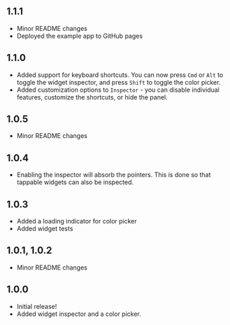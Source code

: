 ## 1.1.1

* Minor README changes
* Deployed the example app to GitHub pages

## 1.1.0

* Added support for keyboard shortcuts. You can now press `Cmd` or `Alt` to toggle the widget inspector, and press `Shift` to toggle the color picker.
* Added customization options to `Inspector` - you can disable individual features, customize the shortcuts, or hide the panel.

## 1.0.5

* Minor README changes

## 1.0.4

* Enabling the inspector will absorb the pointers. This is done so that tappable widgets can also be inspected.

## 1.0.3

* Added a loading indicator for color picker
* Added widget tests

## 1.0.1, 1.0.2

* Minor README changes

## 1.0.0

* Initial release!
* Added widget inspector and a color picker.
